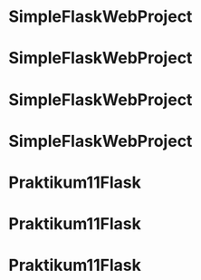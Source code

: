 # SimpleFlaskWebProject
# SimpleFlaskWebProject
# SimpleFlaskWebProject
# SimpleFlaskWebProject
# Praktikum11Flask
# Praktikum11Flask
# Praktikum11Flask
